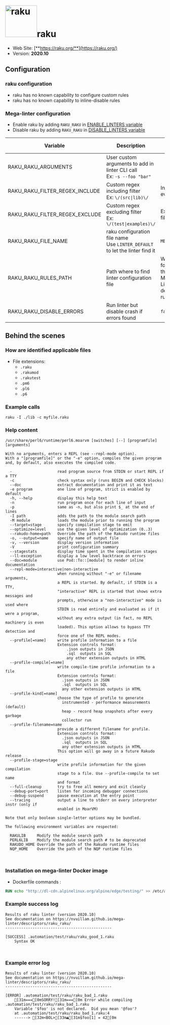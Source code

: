 <!-- markdownlint-disable MD033 MD041 -->
<!-- Generated by .automation/build.py, please do not update manually -->
# <a href="https://raku.org/" target="blank" title="Visit linter Web Site"><img src="https://raku.org/camelia-logo.png" alt="raku" height="100px" class="megalinter-logo"></a>raku

- Web Site: [**https://raku.org/**](https://raku.org/)
- Version: **2020.10**

## Configuration

### raku configuration

- raku has no known capability to configure custom rules
- raku has no known capability to inline-disable rules

### Mega-linter configuration

- Enable raku by adding `RAKU_RAKU` in [ENABLE_LINTERS variable](../index.md#activation-and-deactivation)
- Disable raku by adding `RAKU_RAKU` in [DISABLE_LINTERS variable](../index.md#activation-and-deactivation)

| Variable | Description | Default value |
| ----------------- | -------------- | -------------- |
| RAKU_RAKU_ARGUMENTS | User custom arguments to add in linter CLI call<br/>Ex: `-s --foo "bar"` |  |
| RAKU_RAKU_FILTER_REGEX_INCLUDE | Custom regex including filter<br/>Ex: `\/(src\|lib)\/` | Include every file |
| RAKU_RAKU_FILTER_REGEX_EXCLUDE | Custom regex excluding filter<br/>Ex: `\/(test\|examples)\/` | Exclude no file |
| RAKU_RAKU_FILE_NAME | raku configuration file name</br>Use `LINTER_DEFAULT` to let the linter find it | `META6.json` |
| RAKU_RAKU_RULES_PATH | Path where to find linter configuration file | Workspace folder, then Mega-Linter default rules |
| RAKU_RAKU_DISABLE_ERRORS | Run linter but disable crash if errors found | `false` |

## Behind the scenes

### How are identified applicable files

- File extensions:
  - `.raku`
  - `.rakumod`
  - `.rakutest`
  - `.pm6`
  - `.pl6`
  - `.p6`

<!-- /* cSpell:disable */ -->

### Example calls

```shell
raku -I ./lib -c myfile.raku
```


### Help content

```shell
/usr/share/perl6/runtime/perl6.moarvm [switches] [--] [programfile] [arguments]

With no arguments, enters a REPL (see --repl-mode option).
With a "[programfile]" or the "-e" option, compiles the given program
and, by default, also executes the compiled code.

  -                    read program source from STDIN or start REPL if a TTY
  -c                   check syntax only (runs BEGIN and CHECK blocks)
  --doc                extract documentation and print it as text
  -e program           one line of program, strict is enabled by default
  -h, --help           display this help text
  -n                   run program once for each line of input
  -p                   same as -n, but also print $_ at the end of lines
  -I path              adds the path to the module search path
  -M module            loads the module prior to running the program
  --target=stage       specify compilation stage to emit
  --optimize=level     use the given level of optimization (0..3)
  --rakudo-home=path   Override the path of the Rakudo runtime files
  -o, --output=name    specify name of output file
  -v, --version        display version information
  -V                   print configuration summary
  --stagestats         display time spent in the compilation stages
  --ll-exception       display a low level backtrace on errors
  --doc=module         use Pod::To::[module] to render inline documentation
  --repl-mode=interactive|non-interactive
                       when running without "-e" or filename arguments,
                       a REPL is started. By default, if STDIN is a TTY,
                       "interactive" REPL is started that shows extra messages and
                       prompts, otherwise a "non-interactive" mode is used where
                       STDIN is read entirely and evaluated as if it were a program,
                       without any extra output (in fact, no REPL machinery is even
                       loaded). This option allows to bypass TTY detection and
                       force one of the REPL modes.
  --profile[=name]     write profile information to a file
                       Extension controls format:
                           .json outputs in JSON
                           .sql  outputs in SQL
                           any other extension outputs in HTML
  --profile-compile[=name]
                       write compile-time profile information to a file
                       Extension controls format:
                         .json outputs in JSON
                         .sql  outputs in SQL
                         any other extension outputs in HTML
  --profile-kind[=name]
                       choose the type of profile to generate
                         instrumented - performance measurements (default)
                         heap - record heap snapshots after every garbage
                         collector run
  --profile-filename=name
                       provide a different filename for profile.
                       Extension controls format:
                         .json outputs in JSON
                         .sql  outputs in SQL
                         any other extension outputs in HTML
                       This option will go away in a future Rakudo release
  --profile-stage=stage
                       write profile information for the given compilation
                       stage to a file. Use --profile-compile to set name
                       and format
  --full-cleanup       try to free all memory and exit cleanly
  --debug-port=port    listen for incoming debugger connections
  --debug-suspend      pause execution at the entry point
  --tracing            output a line to stderr on every interpreter instr (only if
                       enabled in MoarVM)

Note that only boolean single-letter options may be bundled.

The following environment variables are respected:

  RAKULIB     Modify the module search path
  PERL6LIB    Modify the module search path # to be deprecated
  RAKUDO_HOME Override the path of the Rakudo runtime files
  NQP_HOME    Override the path of the NQP runtime files



```

### Installation on mega-linter Docker image

- Dockerfile commands :
```dockerfile
RUN echo "http://dl-cdn.alpinelinux.org/alpine/edge/testing/" >> /etc/apk/repositories && apk add --update --no-cache rakudo zef
```


### Example success log

```shell
Results of raku linter (version 2020.10)
See documentation on https://nvuillam.github.io/mega-linter/descriptors/raku_raku/
-----------------------------------------------

[SUCCESS] .automation/test/raku/raku_good_1.raku
    Syntax OK
    


```

### Example error log

```shell
Results of raku linter (version 2020.10)
See documentation on https://nvuillam.github.io/mega-linter/descriptors/raku_raku/
-----------------------------------------------

[ERROR] .automation/test/raku/raku_bad_1.raku
    [31m===[0mSORRY![31m===[0m Error while compiling .automation/test/raku/raku_bad_1.raku
    Variable '$foo' is not declared.  Did you mean '@foo'?
    at .automation/test/raku/raku_bad_1.raku:4
    ------> [32m<BOL>[33m⏏[31m$foo[1] = 42[0m
    


```
